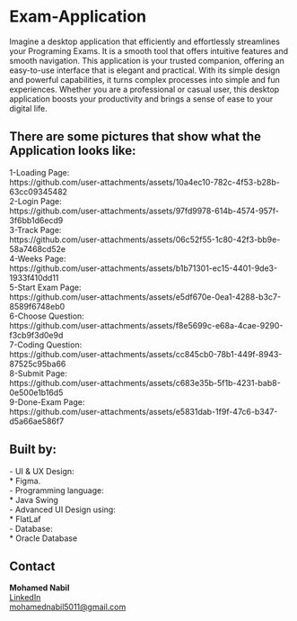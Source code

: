 # Exam-Application

Imagine a desktop application that efficiently and effortlessly streamlines your Programing Exams. It is a smooth tool that offers intuitive features and smooth navigation. This application is your trusted companion, offering an easy-to-use interface that is elegant and practical. With its simple design and powerful capabilities, it turns complex processes into simple and fun experiences. Whether you are a professional or casual user, this desktop application boosts your productivity and brings a sense of ease to your digital life.

<h2>
There are some pictures that show what the Application looks like:
</h2>
1-Loading Page:<br>             https://github.com/user-attachments/assets/10a4ec10-782c-4f53-b28b-63cc09345482<br>
2-Login Page:<br>               https://github.com/user-attachments/assets/97fd9978-614b-4574-957f-3f6bb1d6ecd9<br>
3-Track Page:<br>               https://github.com/user-attachments/assets/06c52f55-1c80-42f3-bb9e-58a7468cd52e<br>
4-Weeks Page:<br>               https://github.com/user-attachments/assets/b1b71301-ec15-4401-9de3-1933f410dd11<br>
5-Start Exam Page:<br>          https://github.com/user-attachments/assets/e5df670e-0ea1-4288-b3c7-8589f6748eb0<br>
6-Choose Question:<br>          https://github.com/user-attachments/assets/f8e5699c-e68a-4cae-9290-f3cb9f3d0e9d<br>
7-Coding Question:<br>          https://github.com/user-attachments/assets/cc845cb0-78b1-449f-8943-87525c95ba66<br>
8-Submit Page:<br>              https://github.com/user-attachments/assets/c683e35b-5f1b-4231-bab8-0e500e1b16d5<br>
9-Done-Exam Page:<br>           https://github.com/user-attachments/assets/e5831dab-1f9f-47c6-b347-d5a66ae586f7<br>

<h2>
Built by:
</h2>
- UI & UX Design:<br>
* Figma.<br>
- Programming language:<br>
* Java Swing<br>
- Advanced UI Design using:<br>
* FlatLaf<br>
- Database:<br>
* Oracle Database<br>

<h2>Contact</h2>
<B>Mohamed Nabil</B> <br> <a href = "https://www.linkedin.com/in/mohamed-nabil-mohamed-9286272b6">LinkedIn</a> <br> <a href = "mohamednabil5011@gmail.com">mohamednabil5011@gmail.com</a>
